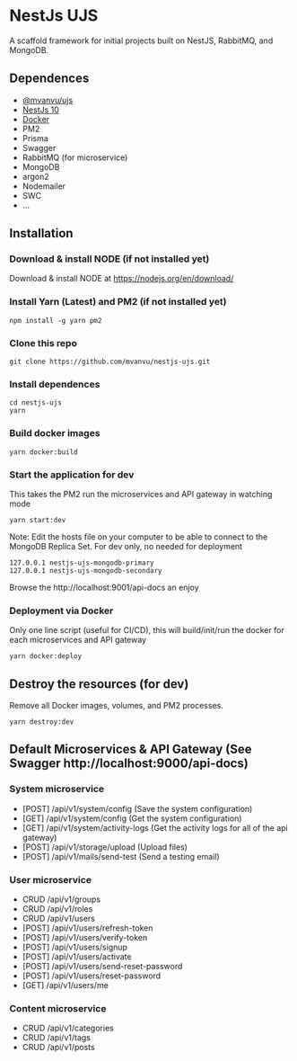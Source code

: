 # NestJs UJS

A scaffold framework for initial projects built on NestJS, RabbitMQ, and MongoDB.

## Dependences

- [@mvanvu/ujs](https://github.com/mvanvu/ujs)
- [NestJs 10](https://nestjs.com/)
- [Docker](https://www.docker.com/)
- PM2
- Prisma
- Swagger
- RabbitMQ (for microservice)
- MongoDB
- argon2
- Nodemailer
- SWC
- ...

## Installation

### Download & install NODE (if not installed yet)

Download & install NODE at https://nodejs.org/en/download/

### Install Yarn (Latest) and PM2 (if not installed yet)

```
npm install -g yarn pm2
```

### Clone this repo

```
git clone https://github.com/mvanvu/nestjs-ujs.git

```

### Install dependences

```
cd nestjs-ujs
yarn

```

### Build docker images

```
yarn docker:build

```

### Start the application for dev

This takes the PM2 run the microservices and API gateway in watching mode

```
yarn start:dev
```

Note: Edit the hosts file on your computer to be able to connect to the MongoDB Replica Set. For dev only, no needed for deployment

```
127.0.0.1 nestjs-ujs-mongodb-primary
127.0.0.1 nestjs-ujs-mongodb-secondary
```

Browse the http://localhost:9001/api-docs an enjoy

### Deployment via Docker

Only one line script (useful for CI/CD), this will build/init/run the docker for each microservices and API gateway

```
yarn docker:deploy
```

## Destroy the resources (for dev)

Remove all Docker images, volumes, and PM2 processes.

```
yarn destroy:dev
```

## Default Microservices & API Gateway (See Swagger http://localhost:9000/api-docs)

### System microservice

- [POST] /api/v1/system/config (Save the system configuration)
- [GET] /api/v1/system/config (Get the system configuration)
- [GET] /api/v1/system/activity-logs (Get the activity logs for all of the api gateway)
- [POST] /api/v1/storage/upload (Upload files)
- [POST] /api/v1/mails/send-test (Send a testing email)

### User microservice

- CRUD /api/v1/groups
- CRUD /api/v1/roles
- CRUD /api/v1/users
- [POST] /api/v1/users/refresh-token
- [POST] /api/v1/users/verify-token
- [POST] /api/v1/users/signup
- [POST] /api/v1/users/activate
- [POST] /api/v1/users/send-reset-password
- [POST] /api/v1/users/reset-password
- [GET] /api/v1/users/me

### Content microservice

- CRUD /api/v1/categories
- CRUD /api/v1/tags
- CRUD /api/v1/posts

